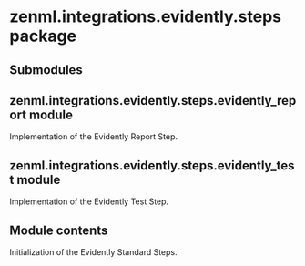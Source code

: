 # zenml.integrations.evidently.steps package

## Submodules

## zenml.integrations.evidently.steps.evidently_report module

Implementation of the Evidently Report Step.

## zenml.integrations.evidently.steps.evidently_test module

Implementation of the Evidently Test Step.

## Module contents

Initialization of the Evidently Standard Steps.

